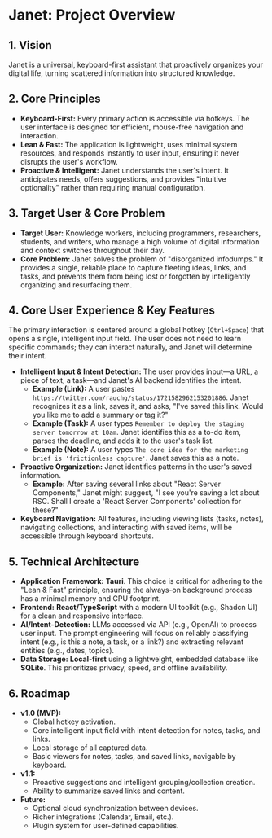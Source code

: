 # Janet: Project Overview

## 1. Vision

Janet is a universal, keyboard-first assistant that proactively organizes your digital life, turning scattered information into structured knowledge.

## 2. Core Principles

-   **Keyboard-First:** Every primary action is accessible via hotkeys. The user interface is designed for efficient, mouse-free navigation and interaction.
-   **Lean & Fast:** The application is lightweight, uses minimal system resources, and responds instantly to user input, ensuring it never disrupts the user's workflow.
-   **Proactive & Intelligent:** Janet understands the user's intent. It anticipates needs, offers suggestions, and provides "intuitive optionality" rather than requiring manual configuration.

## 3. Target User & Core Problem

-   **Target User:** Knowledge workers, including programmers, researchers, students, and writers, who manage a high volume of digital information and context switches throughout their day.
-   **Core Problem:** Janet solves the problem of "disorganized infodumps." It provides a single, reliable place to capture fleeting ideas, links, and tasks, and prevents them from being lost or forgotten by intelligently organizing and resurfacing them.

## 4. Core User Experience & Key Features

The primary interaction is centered around a global hotkey (`Ctrl+Space`) that opens a single, intelligent input field. The user does not need to learn specific commands; they can interact naturally, and Janet will determine their intent.

-   **Intelligent Input & Intent Detection:** The user provides input—a URL, a piece of text, a task—and Janet's AI backend identifies the intent.
    -   **Example (Link):** A user pastes `https://twitter.com/rauchg/status/1721582962153201886`. Janet recognizes it as a link, saves it, and asks, "I've saved this link. Would you like me to add a summary or tag it?"
    -   **Example (Task):** A user types `Remember to deploy the staging server tomorrow at 10am`. Janet identifies this as a to-do item, parses the deadline, and adds it to the user's task list.
    -   **Example (Note):** A user types `The core idea for the marketing brief is 'frictionless capture'`. Janet saves this as a note.
-   **Proactive Organization:** Janet identifies patterns in the user's saved information.
    -   **Example:** After saving several links about "React Server Components," Janet might suggest, "I see you're saving a lot about RSC. Shall I create a 'React Server Components' collection for these?"
-   **Keyboard Navigation:** All features, including viewing lists (tasks, notes), navigating collections, and interacting with saved items, will be accessible through keyboard shortcuts.

## 5. Technical Architecture

-   **Application Framework:** **Tauri**. This choice is critical for adhering to the "Lean & Fast" principle, ensuring the always-on background process has a minimal memory and CPU footprint.
-   **Frontend:** **React/TypeScript** with a modern UI toolkit (e.g., Shadcn UI) for a clean and responsive interface.
-   **AI/Intent-Detection:** LLMs accessed via API (e.g., OpenAI) to process user input. The prompt engineering will focus on reliably classifying intent (e.g., is this a note, a task, or a link?) and extracting relevant entities (e.g., dates, topics).
-   **Data Storage:** **Local-first** using a lightweight, embedded database like **SQLite**. This prioritizes privacy, speed, and offline availability.

## 6. Roadmap

-   **v1.0 (MVP):**
    -   Global hotkey activation.
    -   Core intelligent input field with intent detection for notes, tasks, and links.
    -   Local storage of all captured data.
    -   Basic viewers for notes, tasks, and saved links, navigable by keyboard.
-   **v1.1:**
    -   Proactive suggestions and intelligent grouping/collection creation.
    -   Ability to summarize saved links and content.
-   **Future:**
    -   Optional cloud synchronization between devices.
    -   Richer integrations (Calendar, Email, etc.).
    -   Plugin system for user-defined capabilities. 